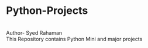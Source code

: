 # Python-Projects
<br>
Author- Syed Rahaman
<br>
This Repository contains Python Mini and major projects
